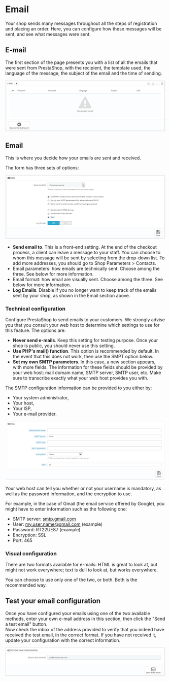 # Email

Your shop sends many messages throughout all the steps of registration and placing an order. Here, you can configure how these messages will be sent, and see what messages were sent.

## E-mail <a id="Email-E-mail"></a>

The first section of the page presents you with a list of all the emails that were sent from PrestaShop, with the recipient, the template used, the language of the message, the subject of the email and the time of sending.

![](../../../.gitbook/assets/38469764%20%281%29.png)

## Email <a id="Email-Email"></a>

This is where you decide how your emails are sent and received.

The form has three sets of options:

![](../../../.gitbook/assets/38469765.png)

* **Send email to**. This is a front-end setting. At the end of the checkout process, a client can leave a message to your staff. You can choose to whom this message will be sent by selecting from the drop-down list. To add more addresses, you should go to Shop Parameters &gt; Contacts.
* Email parameters: how emails are technically sent. Choose among the three. See below for more information.
* Email format: how email are visually sent. Choose among the three. See below for more information.
* **Log Emails**. Disable if you no longer want to keep track of the emails sent by your shop, as shown in the Email section above.

### Technical configuration <a id="Email-Technicalconfiguration"></a>

Configure PrestaShop to send emails to your customers. We strongly advise you that you consult your web host to determine which settings to use for this feature. The options are:

* **Never send e-mails**. Keep this setting for testing purpose. Once your shop is public, you should never use this setting.
* **Use PHP's mail\(\) function**. This option is recommended by default. In the event that this does not work, then use the SMPT option below.
* **Set my own SMTP parameters**. In this case, a new section appears, with more fields. The information for these fields should be provided by your web host: mail domain name, SMTP server, SMTP user, etc. Make sure to transcribe exactly what your web host provides you with.

The SMTP configuration information can be provided to you either by:

* Your system administrator,
* Your host,
* Your ISP,
* Your e-mail provider.

![](../../../.gitbook/assets/23789857%20%282%29.png)

Your web host can tell you whether or not your username is mandatory, as well as the password information, and the encryption to use.

For example, in the case of Gmail \(the email service offered by Google\), you might have to enter information such as the following one:

* SMTP server: [smtp.gmail.com](http://smtp.gmail.com)
* User: [my.user.name@gmail.com](mailto:my.user.name@gmail.com) \(example\)
* Password: RT22UE87 \(example\)
* Encryption: SSL
* Port: 465

### Visual configuration <a id="Email-Visualconfiguration"></a>

There are two formats available for e-mails: HTML is great to look at, but might not work everywhere; text is dull to look at, but works everywhere.

You can choose to use only one of the two, or both. Both is the recommended way.

## Test your email configuration <a id="Email-Testyouremailconfiguration"></a>

Once you have configured your emails using one of the two available methods, enter your own e-mail address in this section, then click the "Send a test email" button.  
Now check the inbox of the address provided to verify that you indeed have received the test email, in the correct format. If you have not received it, update your configuration with the correct information.

![](../../../.gitbook/assets/38469768%20%281%29.png)

